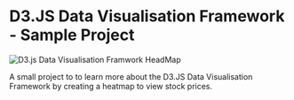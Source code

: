 # D3.JS Data Visualisation Framework - Sample Project


![D3.js Data Visualisation Framwork HeadMap](d3-JS.gif)

A small project to to learn more about the D3.JS Data Visualisation Framework by creating a heatmap to view stock prices.

